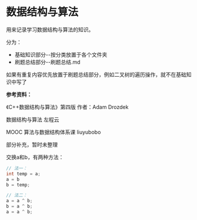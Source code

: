 # 数据结构与算法

用来记录学习数据结构与算法的知识。

分为：

* 基础知识部分--按分类放置于各个文件夹
* 刷题总结部分--刷题总结.md

如果有重复内容优先放置于刷题总结部分，例如二叉树的遍历操作，就不在基础知识中写了



**参考资料：**

《C++数据结构与算法》第四版 作者：Adam Drozdek

数据结构与算法 左程云

MOOC  算法与数据结构体系课  liuyubobo





部分补充，暂时未整理

交换a和b，有两种方法：

```java
// 法一：
int temp = a;
a = b
b = temp;

// 法二：
a = a ^ b;
b = a ^ b;
a = a ^ b;
```



